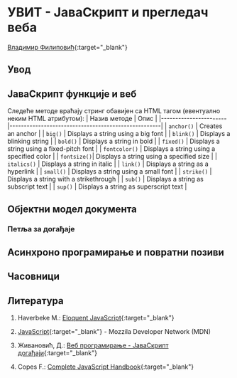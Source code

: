 
# УВИТ - ЈаваСкрипт и прегледач веба

[Владимир Филиповић](https://vladofilipovic.github.io/index-cy.html){:target="_blank"}

## Увод

## ЈаваСкрипт функције и веб

Следеће методе враћају стринг обавијен са HTML тагом (евентуално неким HTML атрибутом):
| Назив методе          | Опис                                                |
|-----------------------|-----------------------------------------------------|
| `anchor()` | Creates an anchor |
| `big()` | Displays a string using a big font |
| `blink()` | Displays a blinking string  |
| `bold()` | Displays a string in bold |
| `fixed()` | Displays a string using a fixed-pitch font |
| `fontcolor()` | Displays a string using a specified color |
| `fontsize()`| Displays a string using a specified size |
| `italics()` | Displays a string in italic |
| `link()` | Displays a string as a hyperlink |
| `small()` | Displays a string using a small font |
| `strike()` | Displays a string with a strikethrough |
| `sub()` | Displays a string as subscript text |
| `sup()` | Displays a string as superscript text |

## Објектни модел документа

### Петља за догађаје

## Асинхроно програмирање и повратни позиви

## Часовници

## Литература

1. Haverbeke M.: [Eloquent JavaScript](https://eloquentjavascript.net/){:target="_blank"}

1. [JavaScript](https://developer.mozilla.org/en-US/docs/Web/JavaScript){:target="_blank"} - Mozzila Developer Network (MDN)

1. Живановић, Д.: [Веб програмирање - ЈаваСкрипт догађаји](https://www.webprogramiranje.org/dogadjaji-u-javascript-u/){:target="_blank"}

1. Copes F.: [Complete JavaScript Handbook](https://medium.freecodecamp.org/the-complete-javascript-handbook-f26b2c71719c){:target="_blank"}
